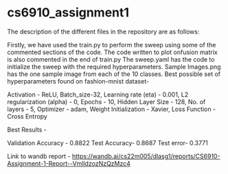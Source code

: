# cs6910_assignment1

The description of the different files in the repository are as follows:

Firstly, we have used the train.py to perform the sweep using some of the commented sections of the code.
The code written to plot onfusion matrix is also commented in the end of train.py
The sweep.yaml has the code to initialize the sweep with the required hyperparameters.
Sample Images.png has the one sample image from each of the 10 classes.
Best possible set of hyperparameters found on fashion-mnist dataset-

Activation - ReLU, 
Batch_size-32,
Learning rate (eta) - 0.001, 
L2 regularization (alpha) - 0, 
Epochs - 10, 
Hidden Layer Size - 128, 
No. of layers - 5,
Optimizer - adam, 
Weight Initialization - Xavier, 
Loss Function - Cross Entropy

Best Results -

Validation Accuracy - 0.8822
Test Accuracy- 0.8687
Test error- 0.3771

Link to wandb report - https://wandb.ai/cs22m005/dlasg1/reports/CS6910-Assignment-1-Report--VmlldzozNzQzMzc4
